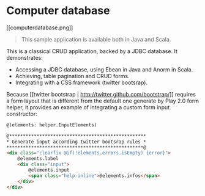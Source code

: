 # Computer database

[[computerdatabase.png]]

> This sample application is available both in Java and Scala.

This is a classical CRUD application, backed by a JDBC database. It demonstrates:

- Accessing a JDBC database, using Ebean in Java and Anorm in Scala.
- Achieving, table pagination and CRUD forms.
- Integrating with a CSS framework (twitter bootsrap).

Because [[twitter bootstrap | http://twitter.github.com/bootstrap/]] requires a form layout that is different from the default one generate by Play 2.0 form helper, it provides an example of integrating a custom form input constructor:

```html
@(elements: helper.InputElements)

@**************************************************
* Generate input according twitter bootsrap rules *
**************************************************@
<div class="clearfix @if(!elements.errors.isEmpty) {error}">
    @elements.label
    <div class="input">
        @elements.input
        <span class="help-inline">@elements.infos</span> 
    </div>
</div>
```
